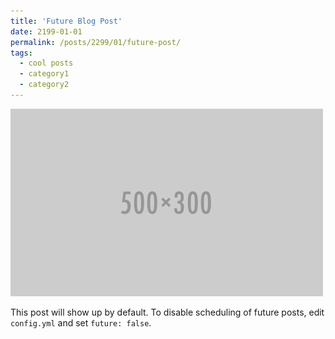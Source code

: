 ```yaml
---
title: 'Future Blog Post'
date: 2199-01-01
permalink: /posts/2299/01/future-post/
tags:
  - cool posts
  - category1
  - category2
---
```

<img src='/images/500x300.png'>

This post will show up by default. To disable scheduling of future posts, edit `config.yml` and set `future: false`. 

